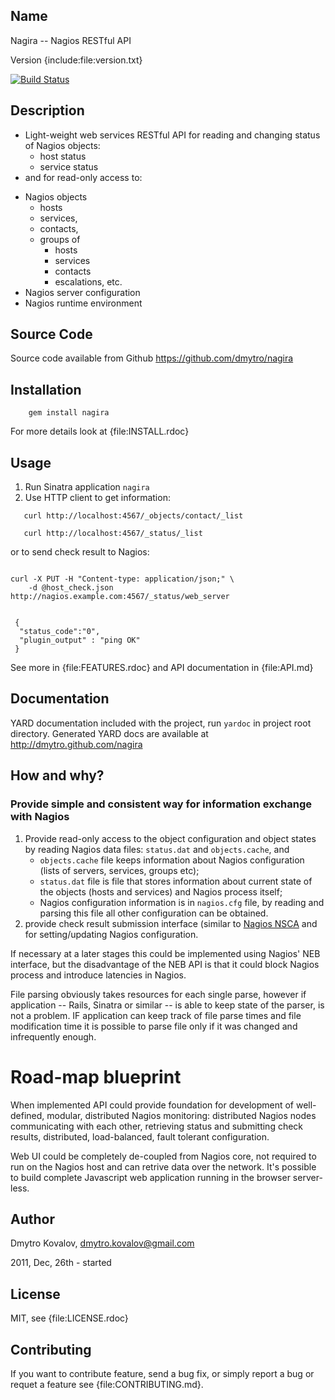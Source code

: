 ## Name

Nagira -- Nagios RESTful API

Version {include:file:version.txt}

[![Build Status](https://travis-ci.org/dmytro/nagira.png)](https://travis-ci.org/dmytro/nagira)

## Description

- Light-weight web services RESTful API for reading and changing status of Nagios objects:
  - host status
  - service status
- and for read-only access to:
* Nagios objects
  - hosts
  - services,
  - contacts,
  - groups of
      - hosts
      - services
      - contacts
      - escalations, etc.
* Nagios server configuration
* Nagios runtime environment


## Source Code

Source code available from Github https://github.com/dmytro/nagira

## Installation

```
    gem install nagira
```

For more details look at {file:INSTALL.rdoc}

## Usage

1. Run Sinatra application `nagira`
2. Use HTTP client to get information:

```
   curl http://localhost:4567/_objects/contact/_list

   curl http://localhost:4567/_status/_list
```

or to send check result to Nagios:

```shell

curl -X PUT -H "Content-type: application/json;" \
    -d @host_check.json http://nagios.example.com:4567/_status/web_server


 {
  "status_code":"0",
  "plugin_output" : "ping OK"
 }

```

See more in {file:FEATURES.rdoc} and API documentation in {file:API.md}

## Documentation

YARD documentation included with the project, run `yardoc` in project root directory. Generated YARD docs are available at http://dmytro.github.com/nagira

## How and why?

### Provide simple and consistent way for information exchange with Nagios

1. Provide read-only access to the object configuration and object states by reading Nagios data files: `status.dat` and `objects.cache`, and
   * `objects.cache` file keeps information about Nagios configuration (lists of servers, services, groups etc);
   * `status.dat` file is file that stores information about current state of the objects (hosts and services) and Nagios process itself;
   * Nagios configuration information is in `nagios.cfg` file, by reading and parsing this file all other configuration can be obtained.
1. provide check result submission interface (similar to [Nagios NSCA](http://nagios.sourceforge.net/docs/3_0/addons.html) and for setting/updating Nagios configuration.


If necessary at a later stages this could be implemented using Nagios' NEB interface, but the disadvantage of the NEB API is that it could block Nagios process and introduce latencies in Nagios.

File parsing obviously takes resources for each single parse, however if application -- Rails, Sinatra or similar -- is able to keep state of the parser, is not a problem. IF application can keep track of file parse times and file modification time it is possible to parse file only if it was changed and infrequently enough.

# Road-map blueprint

When implemented API could provide foundation for development of well-defined, modular, distributed Nagios monitoring: distributed Nagios nodes communicating with each other, retrieving status and submitting check results, distributed, load-balanced, fault tolerant configuration.

Web UI could be completely de-coupled from Nagios core, not required to run on the Nagios host and can retrive data over the network. It's possible to build complete Javascript web application running in the browser server-less.

## Author

Dmytro Kovalov, dmytro.kovalov@gmail.com

2011, Dec, 26th  - started

## License

MIT, see {file:LICENSE.rdoc}

## Contributing

If you want to contribute feature, send a bug fix, or simply report a bug or requet a feature see {file:CONTRIBUTING.md}.
